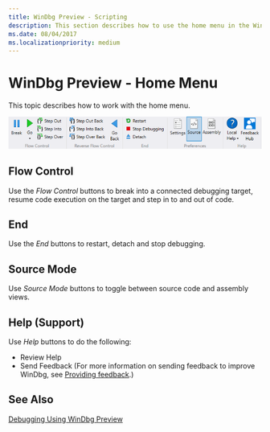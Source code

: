 ```yaml
---
title: WinDbg Preview - Scripting 
description: This section describes how to use the home menu in the WinDbg preview debugger.
ms.date: 08/04/2017
ms.localizationpriority: medium
---
```


# WinDbg Preview - Home Menu 

This topic describes how to work with the home menu.

![View menu in debugger](images/windbgx-home-menu.png)


## Flow Control

Use the *Flow Control* buttons to break into a connected debugging target, resume code execution on the target and step in to and out of code.

## End

Use the *End* buttons to restart, detach and stop debugging.

## Source Mode

Use *Source Mode* buttons to toggle between source code and assembly views.

## Help (Support)

Use *Help* buttons to do the following:
- Review Help
- Send Feedback (For more information on sending feedback to improve WinDbg, see [Providing feedback](debugging-using-windbg-preview.md#providing-feedback).) 

 
## See Also

[Debugging Using WinDbg Preview](debugging-using-windbg-preview.md)
 





